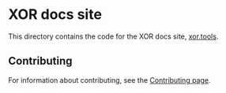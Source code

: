 # XOR docs site

This directory contains the code for the XOR docs site, [xor.tools](http://ladder.ws/).

## Contributing

For information about contributing, see the [Contributing page](http://ladder.ws/docs/contributing/).

